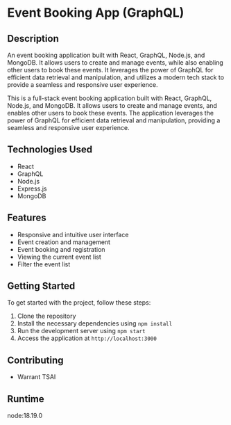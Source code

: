# Event Booking App (GraphQL)

## Description

An event booking application built with React, GraphQL, Node.js, and MongoDB. It allows users to create and manage events, while also enabling other users to book these events. It leverages the power of GraphQL for efficient data retrieval and manipulation, and utilizes a modern tech stack to provide a seamless and responsive user experience.

This is a full-stack event booking application built with React, GraphQL, Node.js, and MongoDB. It allows users to create and manage events, and enables other users to book these events. The application leverages the power of GraphQL for efficient data retrieval and manipulation, providing a seamless and responsive user experience.

## Technologies Used

- React
- GraphQL
- Node.js
- Express.js
- MongoDB

## Features

- Responsive and intuitive user interface
- Event creation and management
- Event booking and registration
- Viewing the current event list
- Filter the event list

## Getting Started

To get started with the project, follow these steps:

1. Clone the repository
2. Install the necessary dependencies using `npm install`
3. Run the development server using `npm start`
4. Access the application at `http://localhost:3000`

## Contributing

- Warrant TSAI

## Runtime

node:18.19.0
